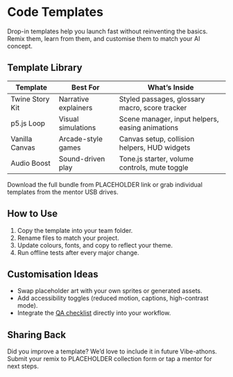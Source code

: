 # Code Templates

Drop-in templates help you launch fast without reinventing the basics. Remix them, learn from them, and customise them to match your AI concept.

## Template Library

| Template | Best For | What’s Inside |
| -------- | -------- | ------------- |
| Twine Story Kit | Narrative explainers | Styled passages, glossary macro, score tracker |
| p5.js Loop | Visual simulations | Scene manager, input helpers, easing animations |
| Vanilla Canvas | Arcade-style games | Canvas setup, collision helpers, HUD widgets |
| Audio Boost | Sound-driven play | Tone.js starter, volume controls, mute toggle |

Download the full bundle from PLACEHOLDER link or grab individual templates from the mentor USB drives.

## How to Use

1. Copy the template into your team folder.
2. Rename files to match your project.
3. Update colours, fonts, and copy to reflect your theme.
4. Run offline tests after every major change.

## Customisation Ideas

- Swap placeholder art with your own sprites or generated assets.
- Add accessibility toggles (reduced motion, captions, high-contrast mode).
- Integrate the [QA checklist](/ship/qa-checklist) directly into your workflow.

## Sharing Back

Did you improve a template? We’d love to include it in future Vibe-athons. Submit your remix to PLACEHOLDER collection form or tap a mentor for next steps.
